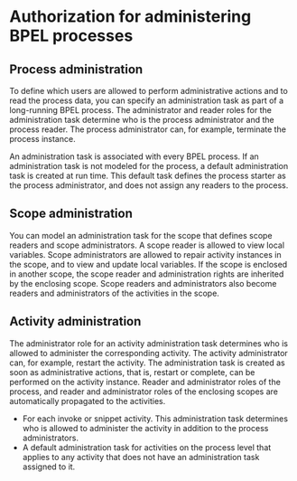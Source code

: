 <!-- image -->

# Authorization for administering BPEL processes

## Process administration

To define which users
are allowed to perform administrative actions and to read the process
data, you can specify an administration task as part of a long-running
BPEL process. The administrator and reader roles for the administration
task determine who is the process administrator and the process reader.
The process administrator can, for example, terminate the process
instance.

An administration task is associated with every BPEL
process. If an administration task is not modeled for the process,
a default administration task is created at run time. This default
task defines the process starter as the process administrator, and
does not assign any readers to the process.

## Scope administration

You can model an administration
task for the scope that defines scope readers and scope administrators.
A scope reader is allowed to view local variables. Scope administrators
are allowed to repair activity instances in the scope, and to view
and update local variables. If the scope is enclosed in another scope, the scope reader and
administration rights are inherited by the enclosing scope. Scope
readers and administrators also become readers and administrators
of the activities in the scope.

## Activity administration

The administrator
role for an activity administration task determines who is allowed
to administer the corresponding activity. The activity administrator
can, for example, restart the activity. The administration task is
created as soon as administrative actions, that is, restart or complete,
can be performed on the activity instance. Reader and administrator
roles of the process, and reader and administrator roles of the enclosing
scopes are automatically propagated to the activities.

- For each invoke or snippet activity. This administration task
determines who is allowed to administer the activity in addition to
the process administrators.
- A default administration task for activities on the process level
that applies to any activity that does not have an administration
task assigned to it.